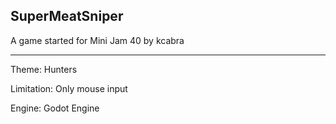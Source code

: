 ## SuperMeatSniper

A game started for Mini Jam 40 by kcabra

-----------------------------

Theme: Hunters

Limitation: Only mouse input

Engine: Godot Engine
